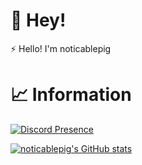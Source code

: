 # 👋 Hey!
⚡ Hello! I'm noticablepig

# 📈 Information
[![Discord Presence](https://lanyard-profile-readme.vercel.app/api/801469073535139860)](https://discord.com/users/801469073535139860)

[![noticablepig's GitHub stats](https://github-readme-stats.vercel.app/api?username=noticablepig)](https://github.com/anuraghazra/github-readme-stats)
